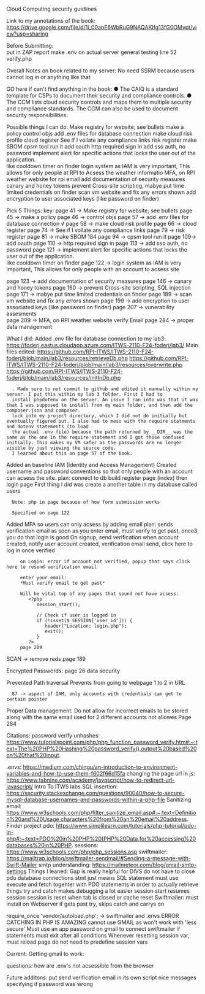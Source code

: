Cloud Computing security guidlines 


Link to my annotations of the book: https://drive.google.com/file/d/1i_00apE6WbRuG9NAQAKIfg13fG0OMvpt/view?usp=sharing

Before Submitting:  
   put in ZAP report
   make .env on actual server
   general testing 
   line 52 verify.php


Overall Notes on book related to my server:
   No need SSRM because users cannot log in or anything like that 

   GO here if can't find anything in the book: ● The CAIQ is a standard template for CSPs to document their security and compliance controls.
   ● The CCM lists cloud security controls and maps them to multiple security and compliance
   standards. The CCM can also be used to document security responsibilities.

Possible things I can do: 
   Make registry for website; see bullets
   make a policy 
   control objs 
   add .env files for database connection 
   make cloud risk profile 
   cloud register 
   See if I voilate any compliance links 
   risk register 
   make SBOM 
   cpsm tool run it 
   add oauth 
   http required sign in 
   add sso auth, no password 
   implement alert for specific actions that locks the user out of the application.  
      like cooldown timer on finder 
   login system as IAM is very important, This allows for only people at RPI to Acsess the weather informatio
   MFA, on RPI weather website for rpi email 
   add documentation of security measures 
   canary and honey tokens 
   prevent Cross-site scripting, 
   mabye put time limited credentials on finder
   scan vm website and fix any errors shown 
   add encryption to user associated keys (like password on finder)  
      

Pick 5 Things: 
key: 
   page 41 -> Make registry for website; see bullets
   page 45 -> make a policy 
   page 46 -> control objs 
   page 57 -> add .env files for database connection √
   page 58 -> make cloud risk profile 
   page 66 -> cloud register 
   page 74 -> See if I voilate any compliance links 
   page 79 -> risk register 
   page 81 -> make SBOM 
      184
   page 94 -> cpsm tool run it 
   page 109-> add oauth 
   page 110 -> http required sign in 
   page 113 -> add sso auth, no password 
   page 121 -> implement alert for specific actions that locks the user out of the application.  
      like cooldown timer on finder 
   page 122 -> login system as IAM is very important, This allows for only people with an account to acsess site
   
   page 123 -> add documentation of security measures 
   page 146 -> canary and honey tokens 
   page 160 -> prevent Cross-site scripting, SQL injection
   page 171 -> mabye put time limited credentials on finder
   page 189 -> scan vm website and fix any errors shown 
   page 199 -> add encryption to user associated keys (like password on finder) 
   page 207 -> vunerability assesments  
   page 209 -> MFA, on RPI weather website verify Email 
   page 284 -> proper data management 


What I did: 
   Added .env file for database connection to my lab3: https://foderj.eastus.cloudapp.azure.com/ITWS-2110-F24-foderj/lab3/
      Main files edited: 
         https://github.com/RPI-ITWS/ITWS-2110-F24-foderj/blob/main/lab3/resources/retrieveDb.php
         https://github.com/RPI-ITWS/ITWS-2110-F24-foderj/blob/main/lab3/resources/overwrite.php
         https://github.com/RPI-ITWS/ITWS-2110-F24-foderj/blob/main/lab3/resources/initInDb.php

      . Made sure to not commit to github and edited it manually within my server. I put this within my lab 3 folder. First I had to 
      install phpdotenv on the server. An issue I ran into was that it was that I was supposed to install from my main folder, and then add the composer.json and composer. 
      lock into my project directory, which I did not do initially but eventually figured out. I also had to mess with the require statments and dotenv statements (to load
      the actual .env file) because the path returned by __DIR__ was the same as the one in the require statement and I got those confused initially. This makes my VM safer as the passwords are no longer visible by just viewing the source code. 
      I learned about this on page 57 of the book. 

   Added an baseline IAM (Identity and Access Management) 
      Created username and password conventions so that only people with an account can acsess the site.
      plan: 
         connect to db 
         build register page (index)
         then login page 
      First thing I did was create a another table in my database called users

      Note: php in page because of how form submission works

      Specified on page 122

   Added MFA so users can only acsess by adding email 
      plan: 
         sends verification email as soon as you enter email, must verify to get past, once3 you do that login is good 
         On signup, send verification when account created, notify user account created, verification email send, click here to log 
            in once verified 

         on Login: error if account not verified, popup that says click here to resend verification email

         enter your email: 
         *Must verify email to get past* 

         Will be vital top of any pages that sound not have acsess: 
            <?php 
               session_start();

               // Check if user is logged in
               if (!isset($_SESSION['user_id'])) {
                  header("Location: login.php");
                  exit();
               }
            ?>
         page 209 


   SCAN -> remove reds page 189 

   Encrypted Passwords: 
      page 26 data security

   Prevented Path traversal 
      Prevents from going to webpage 1 to 2 in URL 

      87 -> aspect of IAM, only accounts with credentials can get to certain pointer 


   Proper Data management: 
      Do not allow for incorrect emails to be stored
      along with the same email used for 2 different accounts not allowes
      Page 284 

Citations:
    password verify unhashes: https://www.tutorialspoint.com/php/php_function_password_verify.htm#:~:text=The%20PHP%20Hashing%20password_verify(),output%20based%20on%20that%20input.
    
   .envs: https://medium.com/chingu/an-introduction-to-environment-variables-and-how-to-use-them-f602f66d15fa
   changing the page url in js: https://www.tabnine.com/academy/javascript/how-to-redirect-url-javascript/
   Intro To ITWS labs 
   SQL insertion: 
      https://security.stackexchange.com/questions/90040/how-to-secure-mysql-database-usernames-and-passwords-within-a-php-file
   Sanitizing email: https://www.w3schools.com/php/filter_sanitize_email.asp#:~:text=Definition%20and%20Usage,characters%20from%20an%20email%20address.
   Finder project
   pdo: https://www.simplilearn.com/tutorials/php-tutorial/pdo-in-php#:~:text=PDO%20in%20PHP%20(PHP%20Data,for%20accessing%20databases%20in%20PHP.
   sessions: https://www.w3schools.com/php/php_sessions.asp
   swiftmailer: https://mailtrap.io/blog/swiftmailer-sendmail/#Sending-a-message-with-Swift-Mailer
   smtp understanding: https://mailmeteor.com/blog/gmail-smtp-settings
Things I leaned: 
   Gap is really helpful for DIVS
   do not have to close pdo database connections
   stmt just means SQL statement
   must use execute and fetch togehter with PDO statements in order to actually retrieve things
   try and catch makes debugging a lot easier
   session start resumes session 
   session is reset when tab is closed or cache reset 
   Swiftmailer: 
      must install on Webserver 
   if gets past try, skips catch and carrys on 

   require_once 'vendor/autoload.php'; -> swiftmailer and .envs 
   ERROR CATCHING IN PHP IS AMAZING 
   cannot use GMAIL as won't work with 'less secure' 
   Must use an app password on gmail to connect swiftmailer 
   if statements must exit after all conditions 
   Whenever resetting session var, must reload page
   do not need to predefine session vars 

Current: 
   Getting gmail to work: 

questions: 
   how are .env's not acsessible from the browser 

Future additons: 
   put send verification email in its own script
   nice messages specifying if password was wrong 
   